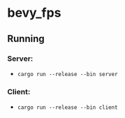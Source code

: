 # bevy_fps

## Running
### Server:
- `cargo run --release --bin server`
### Client:
- `cargo run --release --bin client`